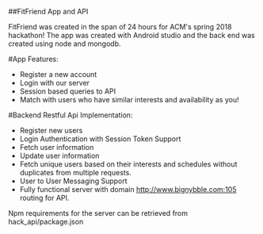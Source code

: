 ##FitFriend App and API

FitFriend was created in the span of 24 hours for ACM's spring 2018 hackathon!
The app was created with Android studio and the back end was created using node and mongodb.

#App Features:
* Register a new account
* Login with our server
* Session based queries to API
* Match with users who have similar interests and availability as you!

#Backend Restful Api Implementation:
* Register new users
* Login Authentication with Session Token Support
* Fetch user information
* Update user information
* Fetch unique users based on their interests and schedules without duplicates from multiple requests.
* User to User Messaging Support
* Fully functional server with domain http://www.bignybble.com:105 routing for API.

Npm requirements for the server can be retrieved from hack_api/package.json
